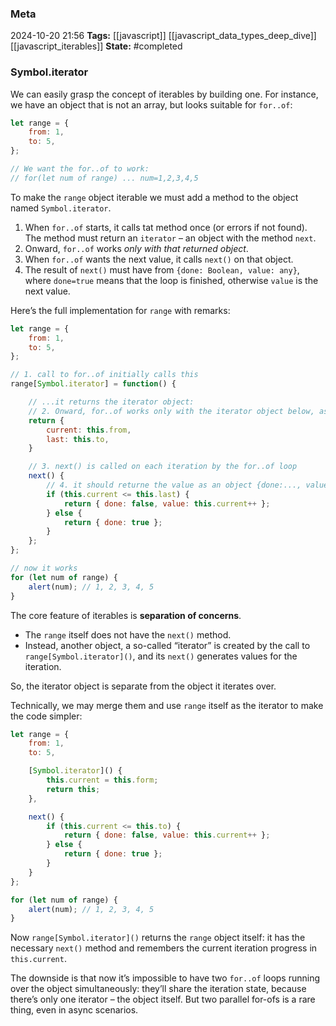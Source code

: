 ### Meta
2024-10-20 21:56
**Tags:** [[javascript]] [[javascript_data_types_deep_dive]] [[javascript_iterables]]
**State:** #completed 

### Symbol.iterator
We can easily grasp the concept of iterables by building one. For instance, we have an object that is not an array, but looks suitable for `for..of`:

```JavaScript title:app.js
let range = {
	from: 1,
	to: 5,
};

// We want the for..of to work:
// for(let num of range) ... num=1,2,3,4,5
```

To make the `range` object iterable we must add a method to the object named `Symbol.iterator`.
1. When `for..of` starts, it calls tat method once (or errors if not found). The method must return an `iterator` – an object with the method `next`.
2. Onward, `for..of` works *only with that returned object*.
3. When `for..of` wants the next value, it calls `next()` on that object.
4. The result of `next()` must have from `{done: Boolean, value: any}`, where `done=true` means that the loop is finished, otherwise `value` is the next value.

Here’s the full implementation for `range` with remarks:

```JavaScript title:app.js
let range = {
	from: 1,
	to: 5,
};

// 1. call to for..of initially calls this
range[Symbol.iterator] = function() {

	// ...it returns the iterator object:
	// 2. Onward, for..of works only with the iterator object below, asking it for next values
	return {
		current: this.from,
		last: this.to,
	}

	// 3. next() is called on each iteration by the for..of loop
	next() {
		// 4. it should returne the value as an object {done:..., value: ...}
		if (this.current <= this.last) {
			return { done: false, value: this.current++ };
		} else {
			return { done: true };
		}
	};
};

// now it works
for (let num of range) {
	alert(num); // 1, 2, 3, 4, 5
}
```

The core feature of iterables is **separation of concerns**.
- The `range` itself does not have the `next()` method.
- Instead, another object, a so-called “iterator” is created by the call to `range[Symbol.iterator]()`, and its `next()` generates values for the iteration.

So, the iterator object is separate from the object it iterates over.

Technically, we may merge them and use `range` itself as the iterator to make the code simpler:

```JavaScript title:app.js
let range = {
	from: 1,
	to: 5,

	[Symbol.iterator]() {
		this.current = this.form;
		return this;
	},

	next() {
		if (this.current <= this.to) {
			return { done: false, value: this.current++ };
		} else {
			return { done: true };
		}
	}
};

for (let num of range) {
	alert(num); // 1, 2, 3, 4, 5
}
```

Now `range[Symbol.iterator]()` returns the `range` object itself: it has the necessary `next()` method and remembers the current iteration progress in `this.current`.

The downside is that now it’s impossible to have two `for..of` loops running over the object simultaneously: they’ll share the iteration state, because there’s only one iterator – the object itself. But two parallel for-ofs is a rare thing, even in async scenarios.